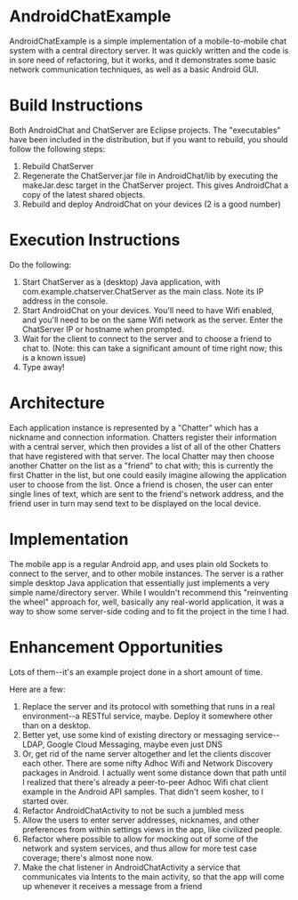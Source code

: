 AndroidChatExample
==================
AndroidChatExample is a simple implementation of a mobile-to-mobile chat system with a central directory server. It was quickly written and the code is in sore need of refactoring, but it works, and it demonstrates some basic network communication techniques, as well as a basic Android GUI.

Build Instructions
=============
Both AndroidChat and ChatServer are Eclipse projects. The "executables" have been included in the distribution, but if you want to rebuild, you should follow the following steps:
1) Rebuild ChatServer
2) Regenerate the ChatServer.jar file in AndroidChat/lib by executing the makeJar.desc target in the ChatServer project. This gives AndroidChat a copy of the latest shared objects.
3) Rebuild and deploy AndroidChat on your devices (2 is a good number)

Execution Instructions
=================
Do the following:
1) Start ChatServer as a (desktop) Java application, with com.example.chatserver.ChatServer as the main class. Note its IP address in the console.
2) Start AndroidChat on your devices. You'll need to have Wifi enabled, and you'll need to be on the same Wifi network as the server. Enter the ChatServer IP or hostname when prompted.
3) Wait for the client to connect to the server and to choose a friend to chat to. (Note: this can take a significant amount of time right now; this is a known issue)
4) Type away!

Architecture
=========
Each application instance is represented by a "Chatter" which has a nickname and connection information. Chatters register their information with a central server, which then provides a list of all of the other Chatters that have registered with that server. The local Chatter may then choose another Chatter on the list as a "friend" to chat with; this is currently the first Chatter in the list, but one could easily imagine allowing the application user to choose from the list. Once a friend is chosen, the user can enter single lines of text, which are sent to the friend's network address, and the friend user in turn may send text to be displayed on the local device.

Implementation
============
The mobile app is a regular Android app, and uses plain old Sockets to connect to the server, and to other mobile instances. The server is a rather simple desktop Java application that essentially just implements a very simple name/directory server. While I wouldn't recommend this "reinventing the wheel" approach for, well, basically any real-world application, it was a way to show some server-side coding and to fit the project in the time I had.

Enhancement Opportunities
=====================
Lots of them--it's an example project done in a short amount of time. 

Here are a few:
1) Replace the server and its protocol with something that runs in a real environment--a RESTful service, maybe. Deploy it somewhere other than on a desktop.
2) Better yet, use some kind of existing directory or messaging service--LDAP, Google Cloud Messaging, maybe even just DNS
3) Or, get rid of the name server altogether and let the clients discover each other. There are some nifty Adhoc Wifi and Network Discovery packages in Android. I actually went some distance down that path until I realized that there's already a peer-to-peer Adhoc Wifi chat client example in the Android API samples. That didn't seem kosher, to I started over.
4) Refactor AndroidChatActivity to not be such a jumbled mess
5) Allow the users to enter server addresses, nicknames, and other preferences from within settings views in the app, like civilized people.
6) Refactor where possible to allow for mocking out of some of the network and system services, and thus allow for more test case coverage; there's almost none now.
7) Make the chat listener in AndroidChatActivity a service that communicates via Intents to the main activity, so that the app will come up whenever it receives a message from a friend
